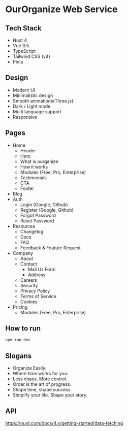 # OurOrganize Web Service

## Tech Stack   
- Nuxt 4
- Vue 3.5
- TypeScript
- Tailwind CSS (v4)
- Pinia

## Design 
- Modern UI
- Minimalistic design
- Smooth animations(Three.js)
- Dark / Light mode
- Multi language support
- Responsive

## Pages
- Home
    - Header
    - Hero
    - What is ourganize
    - How it works
    - Modules (Free, Pro, Enterprise)
    - Testimonials
    - CTA
    - Footer
- Blog
- Auth
    - Login (Google, Github)
    - Register (Google, Github)
    - Forgot Password
    - Reset Password
- Resources
    - Changelog
    - Docs
    - FAQ
    - Feedback & Feature Request
- Company
    - About
    - Contact
        - Mail Us Form
        - Address
    - Careers
    - Security
    - Privacy Policy
    - Terms of Service
    - Cookies
- Pricing
    - Modules (Free, Pro, Enterprise)

## How to run

```bash
npm run dev
```

## Slogans 
- Organize Easily.
- Where time works for you.
- Less chaos. More control.
- Order is the art of progress.
- Shape time, shape success.
- Simplify your life. Shape your story.

## API
https://nuxt.com/docs/4.x/getting-started/data-fetching